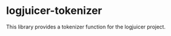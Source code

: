 logjuicer-tokenizer
===================

This library provides a tokenizer function for the logjuicer project.
